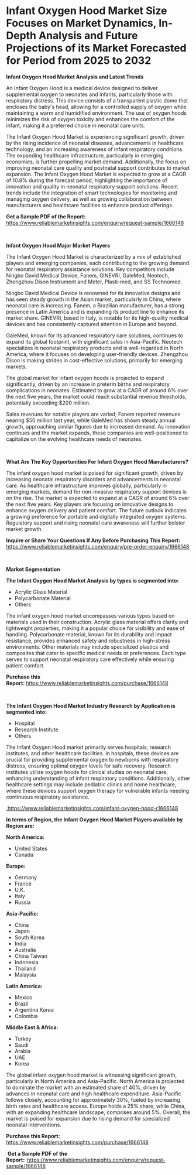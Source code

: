 <p><h1>Infant Oxygen Hood Market Size Focuses on Market Dynamics, In-Depth Analysis and Future Projections of its Market Forecasted for Period from 2025 to 2032</h1></p><p><strong>Infant Oxygen Hood Market Analysis and Latest Trends</strong></p>
<p><p>An Infant Oxygen Hood is a medical device designed to deliver supplemental oxygen to neonates and infants, particularly those with respiratory distress. This device consists of a transparent plastic dome that encloses the baby's head, allowing for a controlled supply of oxygen while maintaining a warm and humidified environment. The use of oxygen hoods minimizes the risk of oxygen toxicity and enhances the comfort of the infant, making it a preferred choice in neonatal care units.</p><p>The Infant Oxygen Hood Market is experiencing significant growth, driven by the rising incidence of neonatal diseases, advancements in healthcare technology, and an increasing awareness of infant respiratory conditions. The expanding healthcare infrastructure, particularly in emerging economies, is further propelling market demand. Additionally, the focus on improving neonatal care quality and postnatal support contributes to market expansion. The Infant Oxygen Hood Market is expected to grow at a CAGR of 10.8% during the forecast period, highlighting the importance of innovation and quality in neonatal respiratory support solutions. Recent trends include the integration of smart technologies for monitoring and managing oxygen delivery, as well as growing collaboration between manufacturers and healthcare facilities to enhance product offerings.</p></p>
<p><strong>Get a Sample PDF of the Report:&nbsp;</strong> <a href="https://www.reliablemarketinsights.com/enquiry/request-sample/1666148?utm_campaign=3083&utm_medium=2&utm_source=Github&utm_content=ia&utm_term=17042025&utm_id=infant-oxygen-hood">https://www.reliablemarketinsights.com/enquiry/request-sample/1666148</a></p>
<p>&nbsp;</p>
<p><strong>Infant Oxygen Hood Major Market Players</strong></p>
<p><p>The Infant Oxygen Hood Market is characterized by a mix of established players and emerging companies, each contributing to the growing demand for neonatal respiratory assistance solutions. Key competitors include Ningbo David Medical Device, Fanem, GINEVRI, GaleMed, Neotech, Zhengzhou Dison Instrument and Meter, Plasti-med, and SS Technomed. </p><p>Ningbo David Medical Device is renowned for its innovative designs and has seen steady growth in the Asian market, particularly in China, where neonatal care is increasing. Fanem, a Brazilian manufacturer, has a strong presence in Latin America and is expanding its product line to enhance its market share. GINEVRI, based in Italy, is notable for its high-quality medical devices and has consistently captured attention in Europe and beyond.</p><p>GaleMed, known for its advanced respiratory care solutions, continues to expand its global footprint, with significant sales in Asia-Pacific. Neotech specializes in neonatal respiratory products and is well-regarded in North America, where it focuses on developing user-friendly devices. Zhengzhou Dison is making strides in cost-effective solutions, primarily for emerging markets.</p><p>The global market for infant oxygen hoods is projected to expand significantly, driven by an increase in preterm births and respiratory complications in neonates. Estimated to grow at a CAGR of around 6% over the next five years, the market could reach substantial revenue thresholds, potentially exceeding $200 million. </p><p>Sales revenues for notable players are varied; Fanem reported revenues nearing $50 million last year, while GaleMed has shown steady annual growth, approaching similar figures due to increased demand. As innovation continues and the market expands, these companies are well-positioned to capitalize on the evolving healthcare needs of neonates.</p></p>
<p>&nbsp;</p>
<p><strong>What Are The Key Opportunities For Infant Oxygen Hood Manufacturers?</strong></p>
<p><p>The infant oxygen hood market is poised for significant growth, driven by increasing neonatal respiratory disorders and advancements in neonatal care. As healthcare infrastructure improves globally, particularly in emerging markets, demand for non-invasive respiratory support devices is on the rise. The market is expected to expand at a CAGR of around 6% over the next five years. Key players are focusing on innovative designs to enhance oxygen delivery and patient comfort. The future outlook indicates a growing preference for portable and digitally integrated oxygen systems. Regulatory support and rising neonatal care awareness will further bolster market growth.</p></p>
<p><strong>Inquire or Share Your Questions If Any Before Purchasing This Report:</strong> <a href="https://www.reliablemarketinsights.com/enquiry/pre-order-enquiry/1666148?utm_campaign=3083&utm_medium=2&utm_source=Github&utm_content=ia&utm_term=17042025&utm_id=infant-oxygen-hood">https://www.reliablemarketinsights.com/enquiry/pre-order-enquiry/1666148</a></p>
<p>&nbsp;</p>
<p><strong>Market Segmentation</strong></p>
<p><strong>The Infant Oxygen Hood Market Analysis by types is segmented into:</strong></p>
<p><ul><li>Acrylic Glass Material</li><li>Polycarbonate Material</li><li>Others</li></ul></p>
<p><p>The infant oxygen hood market encompasses various types based on materials used in their construction. Acrylic glass material offers clarity and lightweight properties, making it a popular choice for visibility and ease of handling. Polycarbonate material, known for its durability and impact resistance, provides enhanced safety and robustness in high-stress environments. Other materials may include specialized plastics and composites that cater to specific medical needs or preferences. Each type serves to support neonatal respiratory care effectively while ensuring patient comfort.</p></p>
<p><strong>Purchase this Report:&nbsp;</strong><a href="https://www.reliablemarketinsights.com/purchase/1666148?utm_campaign=3083&utm_medium=2&utm_source=Github&utm_content=ia&utm_term=17042025&utm_id=infant-oxygen-hood">https://www.reliablemarketinsights.com/purchase/1666148</a></p>
<p>&nbsp;</p>
<p><strong>The Infant Oxygen Hood Market Industry Research by Application is segmented into:</strong></p>
<p><ul><li>Hospital</li><li>Research Institute</li><li>Others</li></ul></p>
<p><p>The Infant Oxygen Hood market primarily serves hospitals, research institutes, and other healthcare facilities. In hospitals, these devices are crucial for providing supplemental oxygen to newborns with respiratory distress, ensuring optimal oxygen levels for safe recovery. Research institutes utilize oxygen hoods for clinical studies on neonatal care, enhancing understanding of infant respiratory conditions. Additionally, other healthcare settings may include pediatric clinics and home healthcare, where these devices support oxygen therapy for vulnerable infants needing continuous respiratory assistance.</p></p>
<p><a href="https://www.reliablemarketinsights.com/infant-oxygen-hood-r1666148?utm_campaign=3083&utm_medium=2&utm_source=Github&utm_content=ia&utm_term=17042025&utm_id=infant-oxygen-hood">&nbsp;https://www.reliablemarketinsights.com/infant-oxygen-hood-r1666148</a></p>
<p><strong>In terms of Region, the Infant Oxygen Hood Market Players available by Region are:</strong></p>
<p>
    <p> <strong> North America: </strong>
        <ul>
            <li>United States</li>
            <li>Canada</li>
        </ul>
        </p> 
    <p> <strong> Europe: </strong>
        <ul>
            <li>Germany</li>
            <li>France</li>
            <li>U.K.</li>
            <li>Italy</li>
            <li>Russia</li>
        </ul>
        </p> 
    <p> <strong> Asia-Pacific: </strong>
        <ul>
            <li>China</li>
            <li>Japan</li>
            <li>South Korea</li>
            <li>India</li>
            <li>Australia</li>
            <li>China Taiwan</li>
            <li>Indonesia</li>
            <li>Thailand</li>
            <li>Malaysia</li>
        </ul>
        </p> 
    <p> <strong> Latin America: </strong>
        <ul>
            <li>Mexico</li>
            <li>Brazil</li>
            <li>Argentina Korea</li>
            <li>Colombia</li>
        </ul>
        </p> 
    <p> <strong> Middle East & Africa: </strong>
        <ul>
            <li>Turkey</li>
            <li>Saudi</li>
            <li>Arabia</li>
            <li>UAE</li>
            <li>Korea</li>
        </ul>
    </p>
    </p>
<p><p>The global infant oxygen hood market is witnessing significant growth, particularly in North America and Asia-Pacific. North America is projected to dominate the market with an estimated share of 40%, driven by advances in neonatal care and high healthcare expenditure. Asia-Pacific follows closely, accounting for approximately 30%, fueled by increasing birth rates and healthcare access. Europe holds a 25% share, while China, with an expanding healthcare landscape, comprises around 5%. Overall, the market is poised for expansion due to rising demand for specialized neonatal interventions.</p></p>
<p><strong>Purchase this Report: </strong><a href="https://www.reliablemarketinsights.com/purchase/1666148?utm_campaign=3083&utm_medium=2&utm_source=Github&utm_content=ia&utm_term=17042025&utm_id=infant-oxygen-hood">https://www.reliablemarketinsights.com/purchase/1666148</a></p>
<p>&nbsp;<strong>Get a Sample PDF of the Report:&nbsp;&nbsp;</strong><a href="https://www.reliablemarketinsights.com/enquiry/request-sample/1666148?utm_campaign=3083&utm_medium=2&utm_source=Github&utm_content=ia&utm_term=17042025&utm_id=infant-oxygen-hood">https://www.reliablemarketinsights.com/enquiry/request-sample/1666148</a></p>
<p><strong></strong></p>
<p><p></p><p></p><p></p></p>
